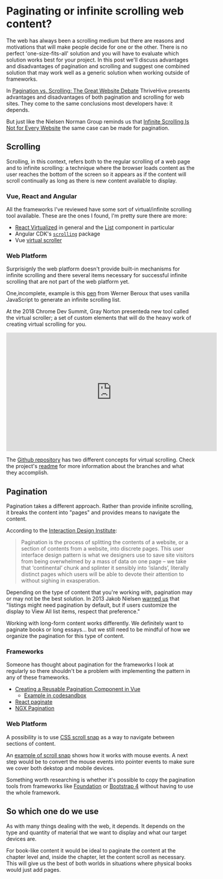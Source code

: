 # Paginating or infinite scrolling web content?

The web has always been a scrolling medium but there are reasons and motivations that will make people decide for one or the other. There is no perfect 'one-size-fits-all' solution and you will have to evaluate which solution works best for your project. In this post we'll discuss advantages and disadvantages of pagination and scrolling and suggest one combined solution that may work well as a generic solution when working outside of frameworks.

In [Pagination vs. Scrolling: The Great Website Debate](https://thrivehive.com/pagination-vs-scrolling-great-website-debate/) ThriveHive presents advantages and disadvantages of both pagination and scrolling for web sites. They come to the same conclusions most developers have: it depends.

But just like the Nielsen Norman Group reminds us that [Infinite Scrolling Is Not for Every Website](https://www.nngroup.com/articles/infinite-scrolling/) the same case can be made for pagination.


## Scrolling

Scrolling, in this context, refers both to the regular scrolling of a web page and to infinite scrolling: a technique where the browser loads content as the user reaches the bottom of the screen so it appears as if the content will scroll continually as long as there is new content available to display.

### Vue, React and Angular

All the frameworks I've reviewed have some sort of virtual/infinite scrolling tool available. These are the ones I found, I'm pretty sure there are more:

* [React Virtualized](https://github.com/bvaughn/react-virtualized/tree/master/docs#documentation) in general and the [List](http://bvaughn.github.io/react-virtualized/#/components/List) component in particular
* Angular CDK's [`scrolling`](https://material.angular.io/cdk/scrolling/overview) package
* Vue [virtual scroller](https://github.com/Akryum/vue-virtual-scroller)

### Web Platform

Surprisignly the web platform doesn't provide built-in mechanisms for infinite scrolling and there several items necessary for successful infinite scrolling that are not part of the web platform yet.

One,incomplete, example is this [pen](https://codepen.io/wernight/pen/YyvNoW) from Werner Beroux that uses vanilla JavaScript to generate an infinite scrolling list.

At the 2018 Chrome Dev Summit, Gray Norton presenteda new tool called the virtual scroller; a set of custom elements that will do the heavy work of creating virtual scrolling for you.

<div class="video">
  <iframe width="560" height="315" src="https://www.youtube.com/embed/UtD41bn6kJ0" frameborder="0" allow="accelerometer; autoplay; encrypted-media; gyroscope; picture-in-picture" allowfullscreen></iframe>
</div>

The [Github repository](https://github.com/valdrinkoshi/virtual-scroller) has two different concepts for virtual scrolling. Check the project's [readme](https://github.com/valdrinkoshi/virtual-scroller/blob/master/README.md) for more information about the branches and what they accomplish.

## Pagination

Pagination takes a different approach. Rather than provide infinite scrolling, it breaks the content into "pages" and provides means to navigate the content.

According to the [Interaction Design Institute](https://www.interaction-design.org/literature/article/split-the-contents-of-a-website-with-the-pagination-design-pattern):

> Pagination is the process of splitting the contents of a website, or a section of contents from a website, into discrete pages. This user interface design pattern is what we designers use to save site visitors from being overwhelmed by a mass of data on one page – we take that ‘continental’ chunk and splinter it sensibly into ‘islands’, literally distinct pages which users will be able to devote their attention to without sighing in exasperation.

Depending on the type of content that you're working with, pagination may or may not be the best solution. In 2013 Jakob Nielsen [warned us](https://www.nngroup.com/articles/item-list-view-all/) that "listings might need pagination by default, but if users customize the display to View All list items, respect that preference."

Working with long-form content works differently. We definitely want to paginate books or long essays... but we still need to be mindful of how we organize the pagination for this type of content.

### Frameworks

Someone has thought about pagination for the frameworks I look at regularly so there shouldn't be a problem with implementing the pattern in any of these frameworks.

* [Creating a Reusable Pagination Component in Vue](https://css-tricks.com/creating-a-reusable-pagination-component-in-vue/)
  * [Example in codesandbox](https://codesandbox.io/s/nw5mqv3564)
* [React paginate](https://github.com/AdeleD/react-paginate)
* [NGX Pagination](http://michaelbromley.github.io/ngx-pagination/#/)

### Web Platform

A possibility is to use [CSS scroll snap](https://developers.google.com/web/updates/2018/07/css-scroll-snap) as a way to navigate between sections of content.

An [example of scroll snap](https://codepen.io/caraya/pen/PgJWVb) shows how it works with mouse events. A next step would be to convert the mouse events into pointer events to make sure we cover both dekstop and mobile devices.

Something worth researching is whether it's possible to copy the pagination tools from frameworks like [Foundation](https://foundation.zurb.com/sites/docs/pagination.html#) or [Bootstrap 4](https://getbootstrap.com/docs/4.0/components/pagination/) without having to use the whole framework.

## So which one do we use

As with many things dealing with the web, it depends. It depends on the type and quantity of material that we want to display and what our target devices are.

For book-like content it would be ideal to paginate the content at the chapter level and, inside the chapter, let the content scroll as necessary. This will give us the best of both worlds in situations where physical books would just add pages.
